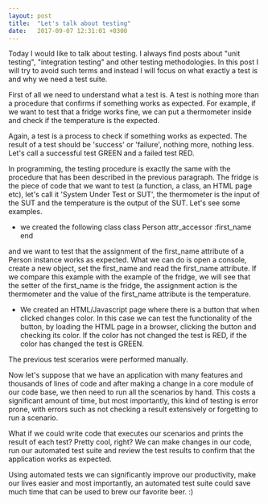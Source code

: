 ```yaml
---
layout: post
title:  "Let's talk about testing"
date:   2017-09-07 12:31:01 +0300
---
```


Today I would like to talk about testing. 
I always find posts about "unit testing", "integration testing" and other testing methodologies. In this post I will try to avoid such terms and instead I will focus on what exactly a test is and why we need a test suite.

First of all we need to understand what a test is. A test is nothing more than a procedure that confirms if something works as expected.
For example, if we want to test that a fridge works fine, we can put a thermometer inside and check if the temperature is the expected.

Again, a test is a process to check if something works as expected.
The result of a test should be 'success' or 'failure', nothing more, nothing less. Let's call a successful test GREEN and a failed test RED.


In programming, the testing procedure is exactly the same with the procedure that has been described in the previous paragraph. The fridge is the piece of code that we want to test (a function, a class, an HTML page etc), let's call it 'System Under Test or SUT', the thermometer is the input of the SUT and the temperature is the output of the SUT.
Let's see some examples.

* we created the following class
  class Person
  	attr_accessor :first_name
  end

and we want to test that the assignment of the first_name attribute of a Person instance works as expected. What we can do is open a console, create a new object, set the first_name and read the first_name attribute. If we compare this example with the example of the fridge, we will see that the setter of the first_name is the fridge, the assignment action is the thermometer and the value of the first_name attribute is the temperature.

* We created an HTML/Javascript page where there is a button that when clicked changes color.
In this case we can test the functionality of the button, by loading the HTML page in a browser, clicking the button and checking its color. If the color has not changed the test is RED, if the color has changed the test is GREEN.


The previous test scerarios were performed manually. 

Now let's suppose that we have an application with many features and thousands of lines of code and after making a change in a core module of our code base, we then need to run all the scenarios by hand. This costs a significant amount of time, but most importantly, this kind of testing is error prone, with errors such as not checking a result extensively or forgetting to run a scenario.

What if we could write code that executes our scenarios and prints the result of each test? Pretty cool, right?
We can make changes in our code, run our automated test suite and review the test results to confirm that the application works as expected.

Using automated tests we can significantly improve our productivity, make our lives easier and most importantly, an automated test suite could save much time that can be used to brew our favorite beer. :)